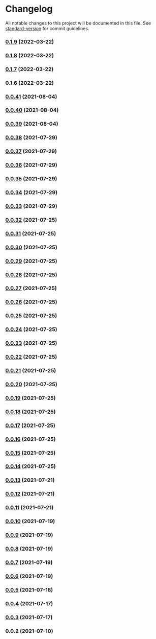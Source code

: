 # Changelog

All notable changes to this project will be documented in this file. See [standard-version](https://github.com/conventional-changelog/standard-version) for commit guidelines.

### [0.1.9](https://github.com/srclaunch/core-api-server/compare/v0.1.8...v0.1.9) (2022-03-22)

### [0.1.8](https://github.com/srclaunch/core-api-server/compare/v0.1.7...v0.1.8) (2022-03-22)

### [0.1.7](https://github.com/srclaunch/core-api-server/compare/v0.1.6...v0.1.7) (2022-03-22)

### 0.1.6 (2022-03-22)

### [0.0.41](https://github.com/srclaunch/server/compare/v0.0.40...v0.0.41) (2021-08-04)

### [0.0.40](https://github.com/srclaunch/server/compare/v0.0.39...v0.0.40) (2021-08-04)

### [0.0.39](https://github.com/srclaunch/server/compare/v0.0.38...v0.0.39) (2021-08-04)

### [0.0.38](https://github.com/srclaunch/server/compare/v0.0.37...v0.0.38) (2021-07-29)

### [0.0.37](https://github.com/srclaunch/server/compare/v0.0.36...v0.0.37) (2021-07-29)

### [0.0.36](https://github.com/srclaunch/server/compare/v0.0.35...v0.0.36) (2021-07-29)

### [0.0.35](https://github.com/srclaunch/server/compare/v0.0.34...v0.0.35) (2021-07-29)

### [0.0.34](https://github.com/srclaunch/server/compare/v0.0.33...v0.0.34) (2021-07-29)

### [0.0.33](https://github.com/srclaunch/server/compare/v0.0.32...v0.0.33) (2021-07-29)

### [0.0.32](https://github.com/srclaunch/server/compare/v0.0.31...v0.0.32) (2021-07-25)

### [0.0.31](https://github.com/srclaunch/server/compare/v0.0.30...v0.0.31) (2021-07-25)

### [0.0.30](https://github.com/srclaunch/server/compare/v0.0.29...v0.0.30) (2021-07-25)

### [0.0.29](https://github.com/srclaunch/server/compare/v0.0.28...v0.0.29) (2021-07-25)

### [0.0.28](https://github.com/srclaunch/server/compare/v0.0.27...v0.0.28) (2021-07-25)

### [0.0.27](https://github.com/srclaunch/server/compare/v0.0.26...v0.0.27) (2021-07-25)

### [0.0.26](https://github.com/srclaunch/server/compare/v0.0.25...v0.0.26) (2021-07-25)

### [0.0.25](https://github.com/srclaunch/server/compare/v0.0.24...v0.0.25) (2021-07-25)

### [0.0.24](https://github.com/srclaunch/server/compare/v0.0.23...v0.0.24) (2021-07-25)

### [0.0.23](https://github.com/srclaunch/server/compare/v0.0.22...v0.0.23) (2021-07-25)

### [0.0.22](https://github.com/srclaunch/server/compare/v0.0.21...v0.0.22) (2021-07-25)

### [0.0.21](https://github.com/srclaunch/server/compare/v0.0.20...v0.0.21) (2021-07-25)

### [0.0.20](https://github.com/srclaunch/server/compare/v0.0.19...v0.0.20) (2021-07-25)

### [0.0.19](https://github.com/srclaunch/server/compare/v0.0.18...v0.0.19) (2021-07-25)

### [0.0.18](https://github.com/srclaunch/server/compare/v0.0.17...v0.0.18) (2021-07-25)

### [0.0.17](https://github.com/srclaunch/server/compare/v0.0.16...v0.0.17) (2021-07-25)

### [0.0.16](https://github.com/srclaunch/server/compare/v0.0.15...v0.0.16) (2021-07-25)

### [0.0.15](https://github.com/srclaunch/server/compare/v0.0.14...v0.0.15) (2021-07-25)

### [0.0.14](https://github.com/srclaunch/server/compare/v0.0.13...v0.0.14) (2021-07-25)

### [0.0.13](https://github.com/srclaunch/server/compare/v0.0.12...v0.0.13) (2021-07-21)

### [0.0.12](https://github.com/srclaunch/server/compare/v0.0.11...v0.0.12) (2021-07-21)

### [0.0.11](https://github.com/srclaunch/server/compare/v0.0.10...v0.0.11) (2021-07-21)

### [0.0.10](https://github.com/srclaunch/server/compare/v0.0.9...v0.0.10) (2021-07-19)

### [0.0.9](https://github.com/srclaunch/server/compare/v0.0.8...v0.0.9) (2021-07-19)

### [0.0.8](https://github.com/srclaunch/server/compare/v0.0.7...v0.0.8) (2021-07-19)

### [0.0.7](https://github.com/srclaunch/server/compare/v0.0.6...v0.0.7) (2021-07-19)

### [0.0.6](https://github.com/srclaunch/server/compare/v0.0.5...v0.0.6) (2021-07-19)

### [0.0.5](https://github.com/srclaunch/server/compare/v0.0.4...v0.0.5) (2021-07-18)

### [0.0.4](https://github.com/srclaunch/server/compare/v0.0.3...v0.0.4) (2021-07-17)

### [0.0.3](https://github.com/srclaunch/server/compare/v0.0.2...v0.0.3) (2021-07-17)

### 0.0.2 (2021-07-10)
